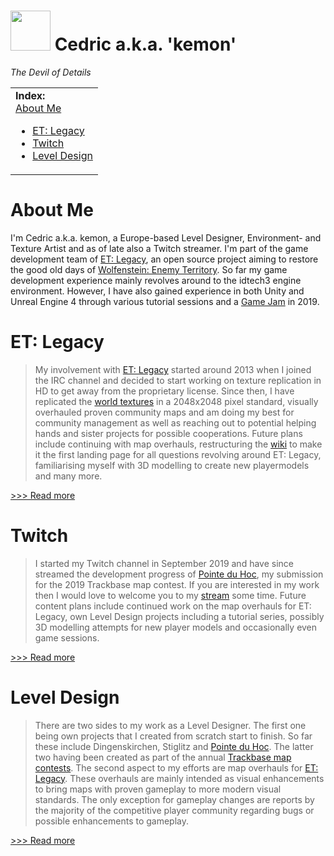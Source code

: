 <img src="https://github.com/realkemon/home/blob/master/gfx/avatar.png" width="64"/> Cedric a.k.a. 'kemon' 
==========

*The Devil of Details*


<table>
 <tr>
   <td><b>Index:</b><br>
<a href="https://github.com/realkemon/home/blob/master/README.md#about-me">About Me</a><br>
<ul>
 <li><a href="https://github.com/realkemon/home/blob/master/README.md#et-legacy">ET: Legacy</a></li>
 <li><a href="https://github.com/realkemon/home/blob/master/README.md#twitch">Twitch</a></li>
 <li><a href="https://github.com/realkemon/home/blob/master/README.md#level-design">Level Design</a></li>
 </td>
 </tr>
</table>


About Me
============

I'm Cedric a.k.a. kemon, a Europe-based Level Designer, Environment- and Texture Artist and as of late also a Twitch streamer. I'm part of the game development team of [ET: Legacy](https://github.com/etlegacy), an open source project aiming to restore the good old days of [Wolfenstein: Enemy Territory](https://github.com/id-Software/Enemy-Territory). So far my game development experience mainly revolves around to the idtech3 engine environment. However, I have also gained experience in both Unity and Unreal Engine 4 through various tutorial sessions and a [Game Jam](https://stefan.ensmann.de/en/among-silhouettes/) in 2019.


ET: Legacy
============

> My involvement with [ET: Legacy](https://github.com/etlegacy) started around 2013 when I joined the IRC channel and decided to start working on texture replication in HD to get away from the proprietary license. Since then, I have replicated the [world textures](https://drive.google.com/drive/folders/0Bw7Yu-pqzcSaLXEtVEVjZF82UEU) in a 2048x2048 pixel standard, visually overhauled proven community maps and am doing my best for community management as well as reaching out to potential helping hands and sister projects for possible cooperations. Future plans include continuing with map overhauls, restructuring the [wiki](https://dev.etlegacy.com/projects/etlegacy/wiki/index) to make it the first landing page for all questions revolving around ET: Legacy, familiarising myself with 3D modelling to create new playermodels and many more.

[>>> Read more](https://github.com/realkemon/home/blob/master/pages/etlegacy.md)


Twitch
============

> I started my Twitch channel in September 2019 and have since streamed the development progress of [Pointe du Hoc](https://github.com/realkemon/home/blob/master/pages/pointe_du_hoc.md), my submission for the 2019 Trackbase map contest. If you are interested in my work then I would love to welcome you to my [stream](https://www.twitch.tv/realkemon) some time. Future content plans include continued work on the map overhauls for ET: Legacy, own Level Design projects including a tutorial series, possibly 3D modelling attempts for new player models and occasionally even game sessions.

[>>> Read more](https://github.com/realkemon/home/blob/master/pages/twitch.md)


Level Design
============

> There are two sides to my work as a Level Designer. The first one being own projects that I created from scratch start to finish. So far these include Dingenskirchen, Stiglitz and [Pointe du Hoc](https://github.com/realkemon/home/blob/master/pages/pointe_du_hoc.md). The latter two having been created as part of the annual [Trackbase map contests](https://contest.trackbase.net/). The second aspect to my efforts are map overhauls for [ET: Legacy](https://github.com/etlegacy). These overhauls are mainly intended as visual enhancements to bring maps with proven gameplay to more modern visual standards. The only exception for gameplay changes are reports by the majority of the competitive player community regarding bugs or possible enhancements to gameplay. 

[>>> Read more](https://github.com/realkemon/home/blob/master/pages/level_design.md)
